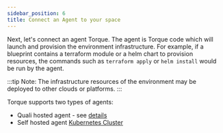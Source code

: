 ```yaml
---
sidebar_position: 6
title: Connect an Agent to your space
---
```


Next, let's connect an agent Torque. The agent is Torque code which will launch and provision the environment infrastructure. For example, if a blueprint contains a terraform module or a helm chart to provision resources, the commands such as `terraform apply` or `helm install` would be run by the agent.

:::tip Note:
The infrastructure resources of the environment may be deployed to other clouds or platforms.
:::

Torque supports two types of agents:
- Quali hosted agent - see [details](/getting-started/Quali-hosted-agent.md) 
- Self hosted agent [Kubernetes Cluster](/getting-started/Install-and-connect-self-hosted-agent.md) 
